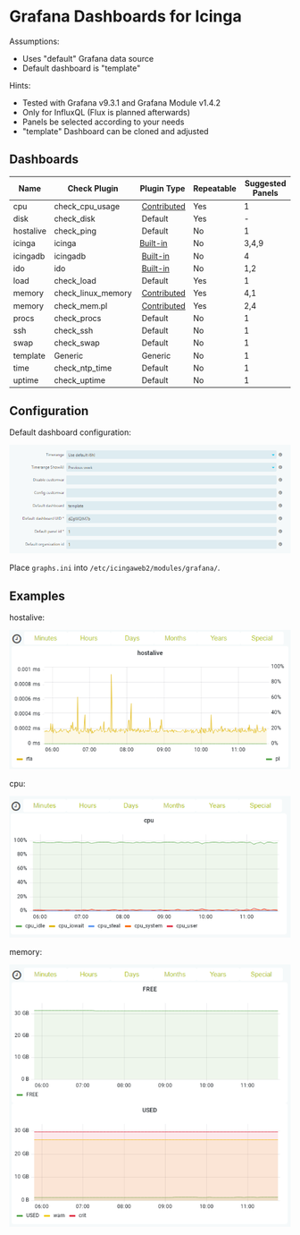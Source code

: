 # Grafana Dashboards for Icinga

Assumptions:
* Uses "default" Grafana data source
* Default dashboard is "template"

Hints:
* Tested with Grafana v9.3.1 and Grafana Module v1.4.2
* Only for InfluxQL (Flux is planned afterwards)
* Panels be selected according to your needs
* "template" Dashboard can be cloned and adjusted

## Dashboards 

| Name      | Check Plugin       | Plugin Type                                                                                  | Repeatable | Suggested Panels |
| --------- | ------------------ | -------------------------------------------------------------------------------------------- | ---------- | ---------------- |
| cpu       | check_cpu_usage    | [Contributed](https://github.com/iamcheko/check_cpu_usage)                                   | Yes        | 1                |
| disk      | check_disk         | Default                                                                                      | Yes        | -                |
| hostalive | check_ping         | Default                                                                                      | No         | 1                |
| icinga    | icinga             | [Built-in](https://icinga.com/docs/icinga-2/latest/doc/10-icinga-template-library/#icinga)   | No         | 3,4,9            |
| icingadb  | icingadb           | [Built-in](https://icinga.com/docs/icinga-2/latest/doc/10-icinga-template-library/#icingadb) | No         | 4                |
| ido       | ido                | [Built-in](https://icinga.com/docs/icinga-2/latest/doc/10-icinga-template-library/#ido)      | No         | 1,2              |
| load      | check_load         | Default                                                                                      | Yes        | 1                |
| memory    | check_linux_memory | [Contributed](https://github.com/hugme/Nag_checks)                                           | Yes        | 4,1              |
| memory    | check_mem.pl       | [Contributed](https://github.com/justintime/nagios-plugins)                                  | Yes        | 2,4              |
| procs     | check_procs        | Default                                                                                      | No         | 1                |
| ssh       | check_ssh          | Default                                                                                      | No         | 1                |
| swap      | check_swap         | Default                                                                                      | No         | 1                |
| template  | Generic            | Generic                                                                                      | No         | 1                |
| time      | check_ntp_time     | Default                                                                                      | No         | 1                |
| uptime    | check_uptime       | Default                                                                                      | No         | 1                |

## Configuration

Default dashboard configuration:

![template](./_images/configuration_template.png)

Place `graphs.ini` into `/etc/icingaweb2/modules/grafana/`.

## Examples

hostalive:

![hostalive](./_images/example_hostalive.png)

cpu:

![cpu](./_images/example_cpu.png)

memory:

![memory](./_images/example_memory.png)
